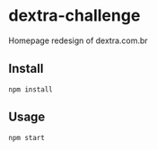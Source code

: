 # dextra-challenge
Homepage redesign of dextra.com.br

## Install

```
npm install
```

## Usage
```
npm start
```

